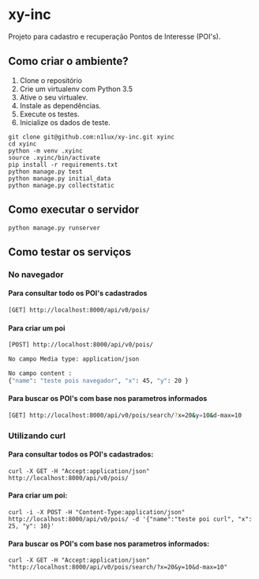 # xy-inc

Projeto para cadastro e recuperação Pontos de Interesse (POI's).

## Como criar o ambiente?

1. Clone o repositório
2. Crie um virtualenv com Python 3.5
3. Ative o seu virtualev.
4. Instale as dependências.
5. Execute os testes.
6. Inicialize os dados de teste.

```console
git clone git@github.com:n1lux/xy-inc.git xyinc
cd xyinc
python -m venv .xyinc
source .xyinc/bin/activate
pip install -r requirements.txt
python manage.py test
python manage.py initial_data
python manage.py collectstatic
```

## Como executar o servidor

```console
python manage.py runserver
```

## Como testar os serviços

### No navegador

#### Para consultar todo os POI's cadastrados
```bash
[GET] http://localhost:8000/api/v0/pois/
```


#### Para criar um poi
```bash
[POST] http://localhost:8000/api/v0/pois/

No campo Media type: application/json

No campo content :
{"name": "teste pois navegador", "x": 45, "y": 20 }
```


#### Para buscar os POI's com base nos parametros informados
```bash
[GET] http://localhost:8000/api/v0/pois/search/?x=20&y=10&d-max=10
```



### Utilizando curl
#### Para consultar todos os POI's cadastrados:
```console
curl -X GET -H "Accept:application/json" http://localhost:8000/api/v0/pois/
```

#### Para criar um poi:
```console
curl -i -X POST -H "Content-Type:application/json" http://localhost:8000/api/v0/pois/ -d '{"name":"teste poi curl", "x": 25, "y": 10}'
```

#### Para buscar os POI's com base nos parametros informados:
```console
curl -X GET -H "Accept:application/json" "http://localhost:8000/api/v0/pois/search/?x=20&y=10&d-max=10"
```

